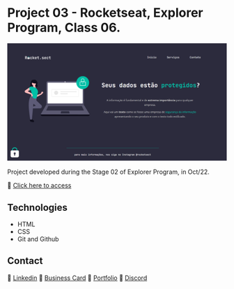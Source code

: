 # Project 03 - Rocketseat, Explorer Program, Class 06. 

![screenshot](images/screenshot.png)

Project developed during the Stage 02 of Explorer Program, in Oct/22.

🔗 [Click here to access](https://renato-albuquerque.github.io/projeto-03-explorer/)

## Technologies

- HTML
- CSS
- Git and Github

## Contact

🔗 [Linkedin](https://www.linkedin.com/in/renato-malbuquerque/)
🔗 [Business Card](https://rma-contacts.vercel.app/)
🔗 [Portfolio](https://portfolio-renatoalbuquerque.vercel.app/)
🔗 [Discord](https://discordapp.com/users/992621595547938837)